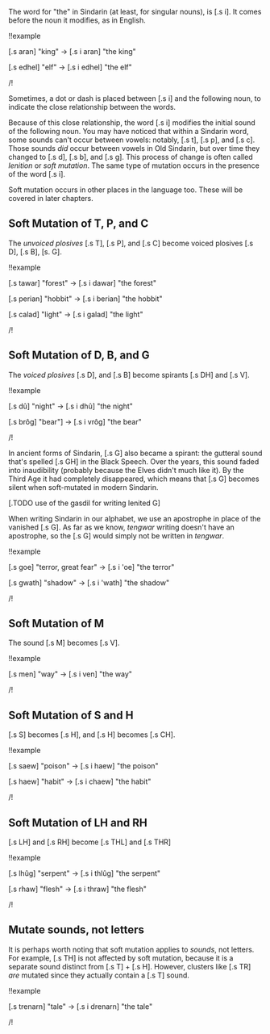 The word for "the" in Sindarin (at least, for singular nouns), is [.s i]. It comes before
the noun it modifies, as in English.

!!example

[.s aran] "king" &rarr; [.s i aran] "the king"

[.s edhel] "elf" &rarr; [.s i edhel] "the elf"

/!

Sometimes, a dot or dash is placed between [.s i] and the following noun, to indicate the
close relationship between the words.

Because of this close relationship, the word [.s i] modifies the initial sound of the following
noun. You may have noticed that within a Sindarin word, some sounds can't occur between vowels:
notably, [.s t], [.s p], and [.s c]. Those sounds *did* occur between vowels in Old Sindarin, but
over time they changed to [.s d], [.s b], and [.s g]. This process of change is often called _lenition_
or _soft mutation_. The same type of mutation occurs in the presence of the word [.s i].

Soft mutation occurs in other places in the language too. These will be covered in later chapters.

## Soft Mutation of T, P, and C

The _unvoiced plosives_ [.s T], [.s P], and [.s C] become voiced plosives [.s D], [.s B], [s. G].

!!example

[.s tawar] "forest" &rarr; [.s i dawar] "the forest"

[.s perian] "hobbit" &rarr; [.s i berian] "the hobbit"

[.s calad] "light" &rarr; [.s i galad] "the light"

/!

## Soft Mutation of D, B, and G

The _voiced plosives_ [.s D], and [.s B] become spirants [.s DH] and [.s V].

!!example

[.s dû] "night" &rarr; [.s i dhû] "the night"

[.s brôg] "bear"] &rarr; [.s i vrôg] "the bear"

/!

In ancient forms of Sindarin, [.s G] also became a spirant: the gutteral sound
that's spelled [.s GH] in the Black Speech. Over the years, this sound faded into
inaudibility (probably because the Elves didn't much like it). By the Third Age
it had completely disappeared, which means that [.s G] becomes silent when soft-mutated
in modern Sindarin.

[.TODO use of the gasdil for writing lenited G]

When writing Sindarin in our alphabet, we use an apostrophe in place of the vanished
[.s G]. As far as we know, _tengwar_ writing doesn't have an apostrophe, so the [.s G]
would simply not be written in _tengwar_.

!!example

[.s goe] "terror, great fear" &rarr; [.s i 'oe] "the terror"

[.s gwath] "shadow" &rarr; [.s i 'wath] "the shadow"

/!

## Soft Mutation of M

The sound [.s M] becomes [.s V].

!!example

[.s men] "way" &rarr; [.s i ven] "the way"

/!

## Soft Mutation of S and H

[.s S] becomes [.s H], and [.s H] becomes [.s CH].

!!example

[.s saew] "poison" &rarr; [.s i haew] "the poison"

[.s haew] "habit" &rarr; [.s i chaew] "the habit"

/!

## Soft Mutation of LH and RH

[.s LH] and [.s RH] become [.s THL] and [.s THR]

!!example

[.s lhûg] "serpent" &rarr; [.s i thlûg] "the serpent"

[.s rhaw] "flesh" &rarr; [.s i thraw] "the flesh"

/!

## Mutate sounds, not letters

It is perhaps worth noting that soft mutation applies to *sounds*, not letters.
For example, [.s TH] is not affected by soft mutation, because it is a separate sound
distinct from [.s T] + [.s H]. However, clusters like [.s TR] *are* mutated since
they actually contain a [.s T] sound.

!!example

[.s trenarn] "tale" &rarr; [.s i drenarn] "the tale"

/!
